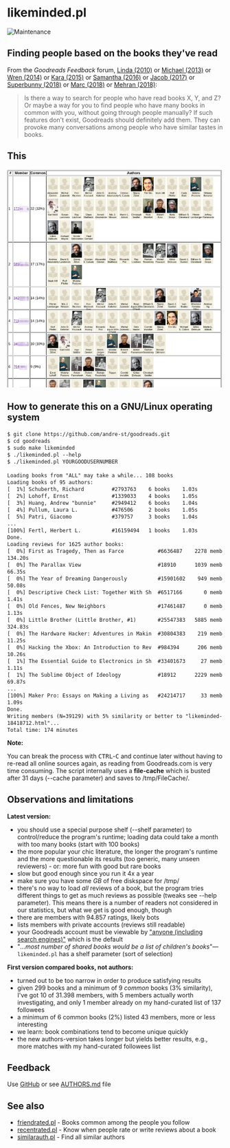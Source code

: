 # likeminded.pl

![Maintenance](https://img.shields.io/maintenance/yes/2018.svg)


## Finding people based on the books they've read

From the _Goodreads Feedback_ forum, 
[Linda (2010)](https://www.goodreads.com/topic/show/298531-is-there-an-option-to-do-a-general-search-for-people-with-similar-readin)
or [Michael (2013)](https://www.goodreads.com/topic/show/1619830-finding-friends-using-compare-books)
or [Wren (2014)](https://www.goodreads.com/topic/show/1790589-what-if-there-was-a-recommended-friends-feature) 
or [Kara (2015)](https://www.goodreads.com/topic/show/17019858-compare-books-suggestion)
or [Samantha (2016)](https://www.goodreads.com/topic/show/18167287-users-like-you-feature-suggestion)
or [Jacob (2017)](https://www.goodreads.com/topic/show/18433578-find-me-a-friend-with-same-taste-for-books)
or [Superbunny (2018)](https://www.goodreads.com/topic/show/19361289-searching-others-with-similar-taste-to-mine)
or [Marc (2018)](https://www.goodreads.com/topic/show/19252693-new-suggestion-to-find-like-minded-people)
or [Mehran (2018)](https://www.goodreads.com/topic/show/19397936-finding-people-based-on-the-books-they-ve-read):
> Is there a way to search for people who have read books X, Y, and Z? Or maybe
> a way for you to find people who have many books in common with you, without
> going through people manually? If such features don't exist, Goodreads should
> definitely add them. They can provoke many conversations among people who have
> similar tastes in books. 



## This

![Screenshot](likeminded.png?raw=true "Screenshot")



## How to generate this on a GNU/Linux operating system

```
$ git clone https://github.com/andre-st/goodreads.git
$ cd goodreads
$ sudo make likeminded
$ ./likeminded.pl --help
$ ./likeminded.pl YOURGOODUSERNUMBER

Loading books from "ALL" may take a while... 108 books
Loading books of 95 authors:
[  1%] Schuberth, Richard         #2793763    6 books    1.03s
[  2%] Lohoff, Ernst              #1339033    4 books    1.05s
[  3%] Huang, Andrew "bunnie"     #2949412    6 books    1.04s
[  4%] Pullum, Laura L.           #476506     2 books    1.05s
[  5%] Patri, Giacomo             #379757     3 books    1.04s
...
[100%] Fertl, Herbert L.          #16159494   1 books    1.03s
Done.
Loading reviews for 1625 author books:
[  0%] First as Tragedy, Then as Farce           #6636487    2278 memb     134.20s
[  0%] The Parallax View                         #18910      1039 memb      66.35s
[  0%] The Year of Dreaming Dangerously          #15901602    949 memb      50.08s
[  0%] Descriptive Check List: Together With Sh  #6517166       0 memb       1.41s
[  0%] Old Fences, New Neighbors                 #17461487      0 memb       1.13s
[  0%] Little Brother (Little Brother, #1)       #25547383   5885 memb     324.83s
[  0%] The Hardware Hacker: Adventures in Makin  #30804383    219 memb      11.25s
[  0%] Hacking the Xbox: An Introduction to Rev  #984394      206 memb      10.26s
[  1%] The Essential Guide to Electronics in Sh  #33401673     27 memb       1.11s
[  1%] The Sublime Object of Ideology            #18912      2229 memb      69.87s
...
[100%] Maker Pro: Essays on Making a Living as   #24214717     33 memb       1.09s
Done.
Writing members (N=39129) with 5% similarity or better to "likeminded-18418712.html"...
Total time: 174 minutes
```

**Note:**

You can break the process with <kbd>CTRL</kbd>-<kbd>C</kbd> and continue later
without having to re-read all online sources again, as reading from
Goodreads.com is very time consuming.  The script internally uses a
**file-cache** which is busted after 31 days (--cache parameter) and saves to
/tmp/FileCache/.



## Observations and limitations

**Latest version:**
- you should use a special purpose shelf (--shelf parameter) to control/reduce 
  the program's runtime; loading data could take a month with too many books
  (start with 100 books)
- the more popular your chic literature, the longer the program's runtime and the 
  more questionable its results (too generic, many unseen reviewers) - or: 
  more fun with good but rare books
- slow but good enough since you run it 4x a year
- make sure you have some _GB_ of free diskspace for /tmp/
- there's no way to load _all_ reviews of a book, but the program tries different 
  things to get as much reviews as possible (tweaks see --help parameter).
  This means there is a number of readers not considered in our statistics, 
  but what we get is good enough, though
- there are members with 94.857 ratings, likely bots
- lists members with private accounts (reviews still readable)
- your Goodreads account must be viewable by 
  ["anyone (including search engines)"](https://www.goodreads.com/user/edit?tab=settings) 
  which is the default
- "_...most number of shared books would be a list of children's books_"—`likeminded.pl` has a shelf parameter (sort of selection)

**First version compared books, not authors:**
- turned out to be too narrow in order to produce satisfying results
- given 299 books and a minimum of 9 _common_ books (3% similarity), 
  I've got 10 of 31.398 members,
  with 5 members actually worth investigating, 
  and only 1 member already on my hand-curated list of 137 followees
- a minimum of 6 common books (2%) listed 43 members, more or less interesting
- we learn: book combinations tend to become unique quickly
- the new authors-version takes longer but yields better results, e.g.,
  more matches with my hand-curated followees list


## Feedback

Use [GitHub](https://github.com/andre-st/goodreads/issues) or see [AUTHORS.md](AUTHORS.md) file


## See also

- [friendrated.pl](friendrated.md) - Books common among the people you follow
- [recentrated.pl](recentrated.md) - Know when people rate or write reviews about a book
- [similarauth.pl](similarauth.md) - Find all similar authors

